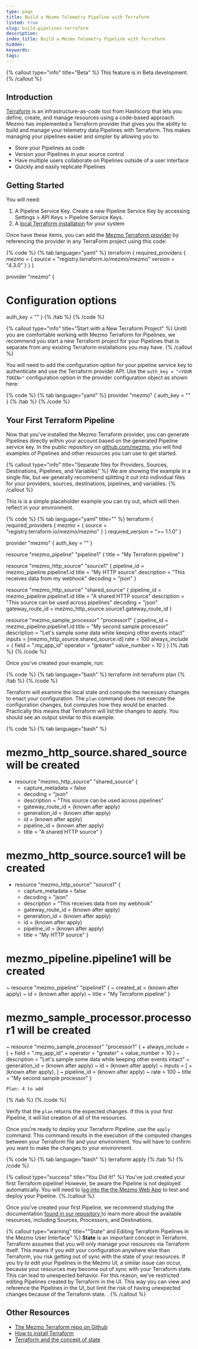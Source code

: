 ```yaml
---
type: page
title: Build a Mezmo Telemetry Pipeline with Terraform
listed: true
slug: build-pipelines-terraform
description: 
index_title: Build a Mezmo Telemetry Pipeline with Terraform
hidden: 
keywords: 
tags: 
---
```


{% callout type="info" title="Beta" %}
This feature is in Beta development.
{% /callout %}

## Introduction

[Terraform](https://developer.hashicorp.com/terraform/intro)  is an infrastructure-as-code tool from Hashicorp that lets you define, create, and manage resources using a code-based approach. Mezmo has implemented a Terraform provider that gives you the ability to build and manage your telemetry data Pipelines with Terraform.  This makes managing your pipelines easier and simpler by allowing you to:

- Store your Pipelines as code
- Version your Pipelines in your source control
- Have multiple users collaborate on Pipelines outside of a user interface
- Quickly and easily replicate Pipelines 

## Getting Started

You will need:

1. A Pipeline Service Key. Create a new Pipeline Service Key by accessing Settings &gt; API Keys &gt; Pipeline Service Keys.
2. A [local Terraform installation](https://developer.hashicorp.com/terraform/tutorials/aws-get-started/install-cli)  for your system

Once have these items, you can add the [Mezmo Terraform provider](https://registry.terraform.io/providers/mezmo/mezmo/latest)  by referencing the provider in any TerraForm project using this code:

{% code %}
{% tab language="yaml" %}
terraform {
  required_providers {
    mezmo = {
      source = "registry.terraform.io/mezmo/mezmo"
      version = "4.3.0"
    }
  }
}

provider "mezmo" {
  # Configuration options
  auth_key = "<YOUR TOKEN>"
}
{% /tab %}
{% /code %}

{% callout type="info" title="Start with a New Terraform Project" %}
Unitll you are comfortable working with Mezmo Terraform for Pipelines, we recommend you start a new Terraform project for your Pipelines that is separate from any existing Terraform installations you may have.
{% /callout %}

You will need to add the configuration option for your pipeline service key to authenticate and use the Terraform provider API. Use the `auth_key = "<YOUR TOKEN>"`  configuration option in the provider configuration object as shown here:

{% code %}
{% tab language="yaml" %}
provider "mezmo" {
  auth_key = "<YOUR TOKEN>"
}
{% /tab %}
{% /code %}

## Your First Terraform Pipeline

Now that you've installed the Mezmo Terraform provider, you can generate Pipelines directly within your account based on the generated Pipeline service key. In the public repository on [github.com/mezmo](https://github.com/mezmo/terraform-provider-mezmo/tree/main/examples), you will find examples of Pipelines and other resources you can use to get started.

{% callout type="info" title="Separate files for Providers, Sources, Destinations, Pipelines, and Variables" %}
We are showing the example in a single file, but we generally recommend splitting it out into individual files for your providers, sources, destinations, pipelines, and variables.
{% /callout %}

This is is a simple placeholder example you can try out,  which will then reflect in your environment.

{% code %}
{% tab language="yaml" title="" %}
terraform {
  required_providers {
    mezmo = {
      source = "registry.terraform.io/mezmo/mezmo"
    }
  }
  required_version = ">= 1.1.0"
}

provider "mezmo" {
  auth_key = "<YOUR TOKEN>"
}

resource "mezmo_pipeline" "pipeline1" {
  title = "My Terraform pipeline"
}

resource "mezmo_http_source" "source1" {
  pipeline_id = mezmo_pipeline.pipeline1.id
  title       = "My HTTP source"
  description = "This receives data from my webhook"
  decoding    = "json"
}

resource "mezmo_http_source" "shared_source" {
  pipeline_id      = mezmo_pipeline.pipeline1.id
  title            = "A shared HTTP source"
  description      = "This source can be used across pipelines"
  decoding         = "json"
  gateway_route_id = mezmo_http_source.source1.gateway_route_id
}

resource "mezmo_sample_processor" "processor1" {
  pipeline_id = mezmo_pipeline.pipeline1.id
  title       = "My second sample processor"
  description = "Let's sample some data while keeping other events intact"
  inputs      = [mezmo_http_source.shared_source.id]
  rate        = 100
  always_include = {
    field        = ".my_app_id"
    operator     = "greater"
    value_number = 10
  }
}
{% /tab %}
{% /code %}

Once you've created your example,  run:

{% code %}
{% tab language="bash" %}
terraform init
terraform plan
{% /tab %}
{% /code %}

Terraform will examine the local state and compute the necessary changes to enact your configuration. The `plan` command does not execute the configuration changes, but computes how they would be enacted. Practically this means that Terraform will list the changes to apply. You should see an output similar to this example:

{% code %}
{% tab language="bash" %}
# mezmo_http_source.shared_source will be created
  + resource "mezmo_http_source" "shared_source" {
      + capture_metadata = false
      + decoding         = "json"
      + description      = "This source can be used across pipelines"
      + gateway_route_id = (known after apply)
      + generation_id    = (known after apply)
      + id               = (known after apply)
      + pipeline_id      = (known after apply)
      + title            = "A shared HTTP source"
    }

  # mezmo_http_source.source1 will be created
  + resource "mezmo_http_source" "source1" {
      + capture_metadata = false
      + decoding         = "json"
      + description      = "This receives data from my webhook"
      + gateway_route_id = (known after apply)
      + generation_id    = (known after apply)
      + id               = (known after apply)
      + pipeline_id      = (known after apply)
      + title            = "My HTTP source"
    }

  # mezmo_pipeline.pipeline1 will be created
  ~ resource "mezmo_pipeline" "pipeline1" {
      ~ created_at = (known after apply)
      ~ id         = (known after apply)
      ~ title      = "My Terraform pipeline"
    }

  # mezmo_sample_processor.processor1 will be created
  ~ resource "mezmo_sample_processor" "processor1" {
      + always_include = {
          + field        = ".my_app_id"
          + operator     = "greater"
          + value_number = 10
        }
      ~ description    = "Let's sample some data while keeping other events intact"
      ~ generation_id  = (known after apply)
      ~ id             = (known after apply)
      ~ inputs         = [
          + (known after apply),
        ]
      ~ pipeline_id    = (known after apply)
      ~ rate           = 100
      ~ title          = "My second sample processor"
    }
    
    Plan: 4 to add
{% /tab %}
{% /code %}

Verify that the `plan` returns the expected changes. If this is your first Pipeline, it will list creation of all of the resources. 

Once you're ready to deploy your Terraform Pipeline, use the `apply` command. This command results in the execution of the computed changes between your Terraform file and your environment. You will have to confirm you want to make the changes to your environment.

{% code %}
{% tab language="bash" %}
terraform apply
{% /tab %}
{% /code %}

{% callout type="success" title="You Did It!" %}
You've just created your first Terraform pipeline! However, be aware the Pipeline is not deployed automatically. You will need to l[og into the the Mezmo Web App](https://app.mezmo.com) to test and deploy your Pipeline.
{% /callout %}

Once you've created your first Pipeline, we recommend studying the documentation [found in our repository ](https://github.com/mezmo/terraform-provider-mezmo/tree/main/docs/resources) to learn more about the available resources, including Sources, Processors, and Destinations. 

{% callout type="warning" title="\"State\" and Editing Terraform Pipelines in the Mezmo User Interface" %}
**State** is an important concept in Terraform. Terraform assumes that you will only manage your resources via Terraform itself. This means if you edit your configuration anywhere else than Terraform, you risk getting out of sync with the state of your resources. If you try to edit your Pipelines in the Mezmo UI, a similar issue can occur, because your resources may become out of sync with your Terraform state. This can lead to unexpected behavior. For this reason, we've restricted editing Pipelines created by Terraform in the UI. This way you can view and reference the Pipelines in the UI, but limit the risk of having unexpected changes because of the Terraform state. .
{% /callout %}

## Other Resources

- [The Mezmo Terraform repo on Github](https://github.com/mezmo/terraform-provider-mezmo/tree/main)
- [How to install Terraform](https://developer.hashicorp.com/terraform/tutorials/aws-get-started/install-cli)
- [Terraform and the concept of state](https://developer.hashicorp.com/terraform/language/state)